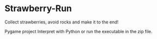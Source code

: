 # Strawberry-Run
Collect strawberries, avoid rocks and make it to the end!


Pygame project
Interpret with Python or run the executable in the zip file.
